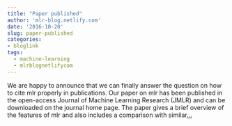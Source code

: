 ```yaml
---
title: "Paper published"
author: 'mlr-blog.netlify.com'
date: '2016-10-20'
slug: paper-published
categories:
- bloglink
tags:
  - machine-learning
  - mlrblognetlifycom
---
```


We are happy to announce that we can finally answer the question on how to cite mlr properly in publications. Our paper on mlr has been published in the open-access Journal of Machine Learning Research (JMLR) and can be downloaded on the journal home page. The paper gives a brief overview of the features of mlr and also includes a comparison with similar[... <i class="fas fa-external-link-alt"></i>](https://mlr-blog.netlify.com/post/2016-10-20-paper-published-mlr-machine-learning-in-r/)


